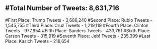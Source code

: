 #Total Number of Tweets: 8,631,716 
---
#First Place: Trump Tweets - 3,686,240
#Second Place: Rubio Tweets - 1,545,755
#Third Place: Cruz Tweets - 1,219,119
#Fourth Place: Clinton Tweets - 977,854
#Fifth Place: Sanders Tweets - 433,761
#Sixth Place: Carson Tweets - 315,919
#Seventh Place: Jeb! Tweets - 235,399
#Last Place: Kasich Tweets - 218,654
